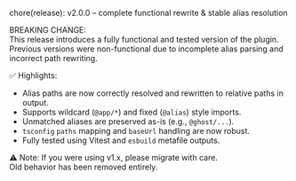 chore(release): v2.0.0 – complete functional rewrite & stable alias resolution

BREAKING CHANGE:  
This release introduces a fully functional and tested version of the plugin.  
Previous versions were non-functional due to incomplete alias parsing and incorrect path rewriting.

✅ Highlights:
- Alias paths are now correctly resolved and rewritten to relative paths in output.
- Supports wildcard (`@app/*`) and fixed (`@alias`) style imports.
- Unmatched aliases are preserved as-is (e.g., `@ghost/...`).
- `tsconfig` `paths` mapping and `baseUrl` handling are now robust.
- Fully tested using Vitest and `esbuild` metafile outputs.

⚠️ Note: If you were using v1.x, please migrate with care.  
Old behavior has been removed entirely.
